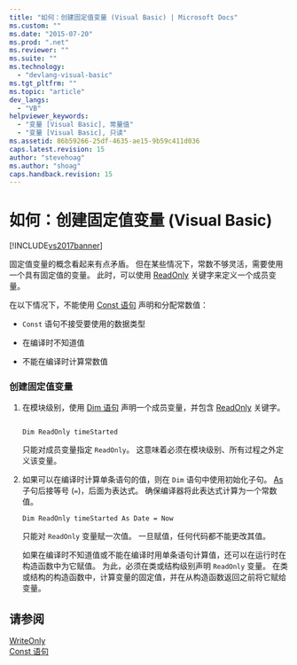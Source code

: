 ```yaml
---
title: "如何：创建固定值变量 (Visual Basic) | Microsoft Docs"
ms.custom: ""
ms.date: "2015-07-20"
ms.prod: ".net"
ms.reviewer: ""
ms.suite: ""
ms.technology: 
  - "devlang-visual-basic"
ms.tgt_pltfrm: ""
ms.topic: "article"
dev_langs: 
  - "VB"
helpviewer_keywords: 
  - "变量 [Visual Basic], 常量值"
  - "变量 [Visual Basic], 只读"
ms.assetid: 86b59266-25df-4635-ae15-9b59c411d036
caps.latest.revision: 15
author: "stevehoag"
ms.author: "shoag"
caps.handback.revision: 15
---
```

# 如何：创建固定值变量 (Visual Basic)
[!INCLUDE[vs2017banner](../../../../visual-basic/includes/vs2017banner.md)]

固定值变量的概念看起来有点矛盾。  但在某些情况下，常数不够灵活，需要使用一个具有固定值的变量。  此时，可以使用 [ReadOnly](../../../../visual-basic/language-reference/modifiers/readonly.md) 关键字来定义一个成员变量。  
  
 在以下情况下，不能使用 [Const 语句](../../../../visual-basic/language-reference/statements/const-statement.md) 声明和分配常数值：  
  
-   `Const` 语句不接受要使用的数据类型  
  
-   在编译时不知道值  
  
-   不能在编译时计算常数值  
  
### 创建固定值变量  
  
1.  在模块级别，使用 [Dim 语句](../../../../visual-basic/language-reference/statements/dim-statement.md) 声明一个成员变量，并包含 [ReadOnly](../../../../visual-basic/language-reference/modifiers/readonly.md) 关键字。  
  
    ```  
  
    Dim ReadOnly timeStarted  
    ```  
  
     只能对成员变量指定 `ReadOnly`。  这意味着必须在模块级别、所有过程之外定义该变量。  
  
2.  如果可以在编译时计算单条语句的值，则在 `Dim` 语句中使用初始化子句。  [As](../../../../visual-basic/language-reference/statements/as-clause.md) 子句后接等号 \(`=`\)，后面为表达式。  确保编译器将此表达式计算为一个常数值。  
  
    ```  
    Dim ReadOnly timeStarted As Date = Now  
    ```  
  
     只能对 `ReadOnly` 变量赋一次值。  一旦赋值，任何代码都不能更改其值。  
  
     如果在编译时不知道值或不能在编译时用单条语句计算值，还可以在运行时在构造函数中为它赋值。  为此，必须在类或结构级别声明 `ReadOnly` 变量。  在类或结构的构造函数中，计算变量的固定值，并在从构造函数返回之前将它赋给变量。  
  
## 请参阅  
 [WriteOnly](../../../../visual-basic/language-reference/modifiers/writeonly.md)   
 [Const 语句](../../../../visual-basic/language-reference/statements/const-statement.md)